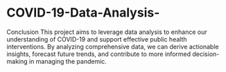 # COVID-19-Data-Analysis-
Conclusion This project aims to leverage data analysis to enhance our understanding of COVID-19 and support effective public health interventions. By analyzing comprehensive data, we can derive actionable insights, forecast future trends, and contribute to more informed decision-making in managing the pandemic.
